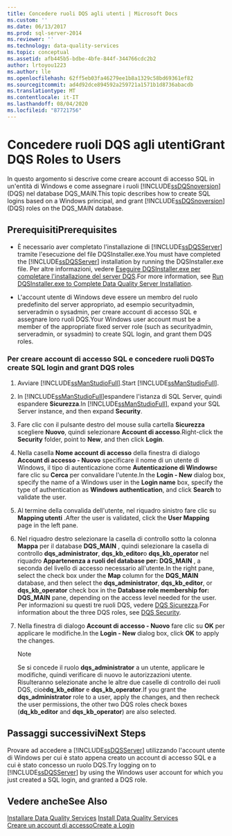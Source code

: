 ```yaml
---
title: Concedere ruoli DQS agli utenti | Microsoft Docs
ms.custom: ''
ms.date: 06/13/2017
ms.prod: sql-server-2014
ms.reviewer: ''
ms.technology: data-quality-services
ms.topic: conceptual
ms.assetid: afb445b5-bdbe-4bfe-844f-344766cdc2b2
author: lrtoyou1223
ms.author: lle
ms.openlocfilehash: 62ff5eb03fa46279ee1b8a1329c58bd69361ef82
ms.sourcegitcommit: ad4d92dce894592a259721a1571b1d8736abacdb
ms.translationtype: MT
ms.contentlocale: it-IT
ms.lasthandoff: 08/04/2020
ms.locfileid: "87721756"
---
```

# <a name="grant-dqs-roles-to-users"></a><span data-ttu-id="a965a-102">Concedere ruoli DQS agli utenti</span><span class="sxs-lookup"><span data-stu-id="a965a-102">Grant DQS Roles to Users</span></span>
  <span data-ttu-id="a965a-103">In questo argomento si descrive come creare account di accesso SQL in un'entità di Windows e come assegnare i ruoli [!INCLUDE[ssDQSnoversion](../../includes/ssdqsnoversion-md.md)] (DQS) nel database DQS_MAIN.</span><span class="sxs-lookup"><span data-stu-id="a965a-103">This topic describes how to create SQL logins based on a Windows principal, and grant [!INCLUDE[ssDQSnoversion](../../includes/ssdqsnoversion-md.md)] (DQS) roles on the DQS_MAIN database.</span></span>  
  
## <a name="prerequisites"></a><span data-ttu-id="a965a-104">Prerequisiti</span><span class="sxs-lookup"><span data-stu-id="a965a-104">Prerequisites</span></span>  
  
-   <span data-ttu-id="a965a-105">È necessario aver completato l'installazione di [!INCLUDE[ssDQSServer](../../includes/ssdqsserver-md.md)] tramite l'esecuzione del file DQSInstaller.exe.</span><span class="sxs-lookup"><span data-stu-id="a965a-105">You must have completed the [!INCLUDE[ssDQSServer](../../includes/ssdqsserver-md.md)] installation by running the DQSInstaller.exe file.</span></span> <span data-ttu-id="a965a-106">Per altre informazioni, vedere [Eseguire DQSInstaller.exe per completare l'installazione del server DQS](run-dqsinstaller-exe-to-complete-data-quality-server-installation.md).</span><span class="sxs-lookup"><span data-stu-id="a965a-106">For more information, see [Run DQSInstaller.exe to Complete Data Quality Server Installation](run-dqsinstaller-exe-to-complete-data-quality-server-installation.md).</span></span>  
  
-   <span data-ttu-id="a965a-107">L'account utente di Windows deve essere un membro del ruolo predefinito del server appropriato, ad esempio securityadmin, serveradmin o sysadmin, per creare account di accesso SQL e assegnare loro ruoli DQS.</span><span class="sxs-lookup"><span data-stu-id="a965a-107">Your Windows user account must be a member of the appropriate fixed server role (such as securityadmin, serveradmin, or sysadmin) to create SQL login, and grant them DQS roles.</span></span>  
  
### <a name="to-create-sql-login-and-grant-dqs-roles"></a><span data-ttu-id="a965a-108">Per creare account di accesso SQL e concedere ruoli DQS</span><span class="sxs-lookup"><span data-stu-id="a965a-108">To create SQL login and grant DQS roles</span></span>  
  
1.  <span data-ttu-id="a965a-109">Avviare [!INCLUDE[ssManStudioFull](../../includes/ssmanstudiofull-md.md)].</span><span class="sxs-lookup"><span data-stu-id="a965a-109">Start [!INCLUDE[ssManStudioFull](../../includes/ssmanstudiofull-md.md)].</span></span>  
  
2.  <span data-ttu-id="a965a-110">In [!INCLUDE[ssManStudioFull](../../includes/ssmanstudiofull-md.md)]espandere l'istanza di SQL Server, quindi espandere **Sicurezza**.</span><span class="sxs-lookup"><span data-stu-id="a965a-110">In [!INCLUDE[ssManStudioFull](../../includes/ssmanstudiofull-md.md)], expand your SQL Server instance, and then expand **Security**.</span></span>  
  
3.  <span data-ttu-id="a965a-111">Fare clic con il pulsante destro del mouse sulla cartella **Sicurezza** scegliere **Nuovo**, quindi selezionare **Account di accesso**.</span><span class="sxs-lookup"><span data-stu-id="a965a-111">Right-click the **Security** folder, point to **New**, and then click **Login**.</span></span>  
  
4.  <span data-ttu-id="a965a-112">Nella casella **Nome account di accesso** della finestra di dialogo **Account di accesso - Nuovo** specificare il nome di un utente di Windows, il tipo di autenticazione come **Autenticazione di Windows**e fare clic su **Cerca** per convalidare l'utente.</span><span class="sxs-lookup"><span data-stu-id="a965a-112">In the **Login - New** dialog box, specify the name of a Windows user in the **Login name** box, specify the type of authentication as **Windows authentication**, and click **Search** to validate the user.</span></span>  
  
5.  <span data-ttu-id="a965a-113">Al termine della convalida dell'utente, nel riquadro sinistro fare clic su **Mapping utenti** .</span><span class="sxs-lookup"><span data-stu-id="a965a-113">After the user is validated, click the **User Mapping** page in the left pane.</span></span>  
  
6.  <span data-ttu-id="a965a-114">Nel riquadro destro selezionare la casella di controllo sotto la colonna **Mappa** per il database **DQS_MAIN** , quindi selezionare la casella di controllo **dqs_administrator**, **dqs_kb_editor**o **dqs_kb_operator** nel riquadro **Appartenenza a ruoli del database per: DQS_MAIN** , a seconda del livello di accesso necessario all'utente.</span><span class="sxs-lookup"><span data-stu-id="a965a-114">In the right pane, select the check box under the **Map** column for the **DQS_MAIN** database, and then select the **dqs_administrator**, **dqs_kb_editor**, or **dqs_kb_operator** check box in the **Database role membership for: DQS_MAIN** pane, depending on the access level needed for the user.</span></span> <span data-ttu-id="a965a-115">Per informazioni su questi tre ruoli DQS, vedere [DQS Sicurezza](../dqs-security.md).</span><span class="sxs-lookup"><span data-stu-id="a965a-115">For information about the three DQS roles, see [DQS Security](../dqs-security.md).</span></span>  
  
7.  <span data-ttu-id="a965a-116">Nella finestra di dialogo **Account di accesso - Nuovo** fare clic su **OK** per applicare le modifiche.</span><span class="sxs-lookup"><span data-stu-id="a965a-116">In the **Login - New** dialog box, click **OK** to apply the changes.</span></span>  
  
    > [!NOTE]  
    >  <span data-ttu-id="a965a-117">Se si concede il ruolo **dqs_administrator** a un utente, applicare le modifiche, quindi verificare di nuovo le autorizzazioni utente. Risulteranno selezionate anche le altre due caselle di controllo dei ruoli DQS, cioè**dq_kb_editor** e **dqs_kb_operator**.</span><span class="sxs-lookup"><span data-stu-id="a965a-117">If you grant the **dqs_administrator** role to a user, apply the changes, and then recheck the user permissions, the other two DQS roles check boxes (**dq_kb_editor** and **dqs_kb_operator**) are also selected.</span></span>  
  
## <a name="next-steps"></a><span data-ttu-id="a965a-118">Passaggi successivi</span><span class="sxs-lookup"><span data-stu-id="a965a-118">Next Steps</span></span>  
 <span data-ttu-id="a965a-119">Provare ad accedere a [!INCLUDE[ssDQSServer](../../includes/ssdqsserver-md.md)] utilizzando l'account utente di Windows per cui è stato appena creato un account di accesso SQL e a cui è stato concesso un ruolo DQS.</span><span class="sxs-lookup"><span data-stu-id="a965a-119">Try logging on to [!INCLUDE[ssDQSServer](../../includes/ssdqsserver-md.md)] by using the Windows user account for which you just created a SQL login, and granted a DQS role.</span></span>  
  
## <a name="see-also"></a><span data-ttu-id="a965a-120">Vedere anche</span><span class="sxs-lookup"><span data-stu-id="a965a-120">See Also</span></span>  
 <span data-ttu-id="a965a-121">[Installare Data Quality Services](install-data-quality-services.md) </span><span class="sxs-lookup"><span data-stu-id="a965a-121">[Install Data Quality Services](install-data-quality-services.md) </span></span>  
 [<span data-ttu-id="a965a-122">Creare un account di accesso</span><span class="sxs-lookup"><span data-stu-id="a965a-122">Create a Login</span></span>](../../relational-databases/security/authentication-access/create-a-login.md)  
  
  

